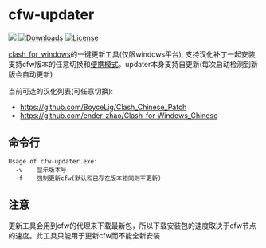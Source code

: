 # cfw-updater
![](https://img.shields.io/github/v/release/Jrohy/cfw-updater.svg) 
[![Downloads](https://img.shields.io/github/downloads/Jrohy/cfw-updater/total.svg)](https://img.shields.io/github/downloads/Jrohy/cfw-updater/total.svg) 
[![License](https://img.shields.io/badge/license-GPL%20V3-blue.svg?longCache=true)](https://www.gnu.org/licenses/gpl-3.0.en.html)  

[clash_for_windows](https://github.com/Fndroid/clash_for_windows_pkg)的一键更新工具(仅限windows平台), 支持汉化补丁一起安装, 支持cfw版本的任意切换和[便携模式](https://docs.cfw.lbyczf.com/contents/7z.html)。updater本身支持自更新(每次启动检测到新版会自动更新)

当前可选的汉化列表(可任意切换):
- https://github.com/BoyceLig/Clash_Chinese_Patch
- https://github.com/ender-zhao/Clash-for-Windows_Chinese

## 命令行
```
Usage of cfw-updater.exe:
  -v    显示版本号
  -f    强制更新cfw(默认和已存在版本相同则不更新)
```

## 注意  
   更新工具会用到cfw的代理来下载最新包，所以下载安装包的速度取决于cfw节点的速度。此工具只能用于更新cfw而不能全新安装

